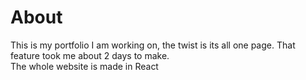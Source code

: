 # About
This is my portfolio I am working on, the twist is its all one page. That feature took me about 2 days to make.
<br> The whole website is made in React
